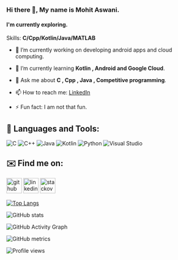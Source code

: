 ### Hi there 👋, My name is **Mohit Aswani**.

#### I'm currently exploring.

Skills: **C/Cpp/Kotlin/Java/MATLAB**

- 🔭 I’m currently working on developing android apps and cloud computing. 

- 🌱 I’m currently learning **Kotlin , Android  and  Google Cloud**. 

- 💬 Ask me about **C , Cpp , Java , Competitive programming**. 
 
- 📫 How to reach me: [LinkedIn](https://www.linkedin.com/in/mohit-aswani-345ab31bb/) 

- ⚡ Fun fact: I am not that fun. 

## 🧰 Languages and Tools:
![C](https://img.shields.io/badge/c-%2300599C.svg?style=for-the-badge&logo=c&logoColor=white)
![C++](https://img.shields.io/badge/c++-%2300599C.svg?style=for-the-badge&logo=c%2B%2B&logoColor=white)
![Java](https://img.shields.io/badge/java-%23ED8B00.svg?style=for-the-badge&logo=java&logoColor=white)
![Kotlin](https://img.shields.io/badge/kotlin-%230095D5.svg?style=for-the-badge&logo=kotlin&logoColor=white)
![Python](https://img.shields.io/badge/python-3670A0?style=for-the-badge&logo=python&logoColor=ffdd54)
![Visual Studio](https://img.shields.io/badge/Visual%20Studio-5C2D91.svg?style=for-the-badge&logo=visual-studio&logoColor=white)

## ✉️ Find me on: 

[<img src='https://cdn.jsdelivr.net/npm/simple-icons@3.0.1/icons/github.svg' alt='github' height='40'>](https://github.com/MohitAswani)  [<img src='https://cdn.jsdelivr.net/npm/simple-icons@3.0.1/icons/linkedin.svg' alt='linkedin' height='40'>](https://www.linkedin.com/in/https://www.linkedin.com/in/mohit-aswani-345ab31bb//)  [<img src='https://cdn.jsdelivr.net/npm/simple-icons@3.0.1/icons/stackoverflow.svg' alt='stackoverflow' height='40'>](https://stackoverflow.com/users/https://stackexchange.com/users/19669536/thecool-bro564)  

[![Top Langs](https://github-readme-stats.vercel.app/api/top-langs/?username=MohitAswani)](https://github.com/anuraghazra/github-readme-stats)

![GitHub stats](https://github-readme-stats.vercel.app/api?username=MohitAswani&show_icons=true)  

![GitHub Activity Graph](https://activity-graph.herokuapp.com/graph?username=MohitAswani)  

![GitHub metrics](https://metrics.lecoq.io/MohitAswani)  

![Profile views](https://gpvc.arturio.dev/MohitAswani)  
